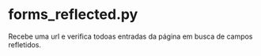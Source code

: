 # forms_reflected.py
Recebe uma url e verifica todoas entradas da página em busca de campos refletidos. 
